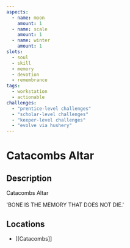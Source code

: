 ```yaml
---
aspects: 
  - name: moon
    amount: 1
  - name: scale
    amount: 1
  - name: winter
    amount: 1
slots:
  - soul
  - skill
  - memory
  - devotion
  - remembrance
tags:
  - workstation
  - actionable
challenges:
  - "prentice-level challenges"
  - "scholar-level challenges"
  - "keeper-level challenges"
  - "evolve via hushery"
---
```


# Catacombs Altar

## Description
Catacombs Altar

'BONE IS THE MEMORY THAT DOES NOT DIE.'
## Locations
- [[Catacombs]]